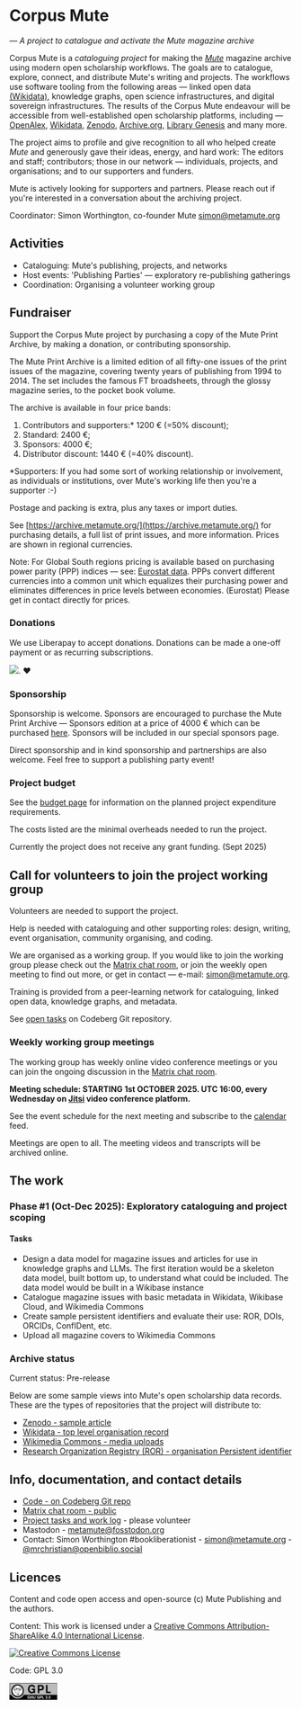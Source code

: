 # Corpus Mute

_— A project to catalogue and activate the Mute magazine archive_

Corpus Mute is a _cataloguing project_ for making the *[Mute](https://www.metamute.org/)* magazine archive using modern open scholarship workflows. The goals are to catalogue, explore, connect, and distribute Mute's writing and projects. The workflows use software tooling from the following areas — linked open data [(Wikidata)](https://www.wikidata.org/wiki/Q115486583), knowledge graphs, open science infrastructures, and digital sovereign infrastructures. The results of the Corpus Mute endeavour will be accessible from well-established open scholarship platforms, including — [OpenAlex](https://openalex.org/works?page=1&filter=title_and_abstract.search:mute+magazine), [Wikidata](https://reasonator.toolforge.org/?&lang=mul&q=6943763), [Zenodo](https://zenodo.org/communities/mute), [Archive.org](https://archive.org/details/@metamute?sort=title), [Library Genesis](https://en.wikipedia.org/wiki/Library_Genesis) and many more.

The project aims to profile and give recognition to all who helped create _Mute_ and generously gave their ideas, energy, and hard work: The editors and staff; contributors; those in our network — individuals, projects, and organisations; and to our supporters and funders. 

Mute is actively looking for supporters and partners. Please reach out if you're interested in a conversation about the archiving project.  

Coordinator: Simon Worthington, co-founder Mute simon@metamute.org 

## Activities

  - Cataloguing: Mute's publishing, projects, and networks
  - Host events: 'Publishing Parties' — exploratory re-publishing gatherings
  - Coordination: Organising a volunteer working group

## Fundraiser

Support the Corpus Mute project by purchasing a copy of the Mute Print Archive, by making a donation, or contributing sponsorship.

The Mute Print Archive is a limited edition of all fifty-one issues of the print issues of the magazine, covering twenty years of publishing from 1994 to 2014. The set includes the famous FT broadsheets, through the glossy magazine series, to the pocket book volume.  
  
The archive is available in four price bands:

1. Contributors and supporters:* 1200 € (=50% discount);
2. Standard: 2400 €;
3. Sponsors: 4000 €;
4. Distributor discount: 1440 € (=40% discount).

*Supporters: If you had some sort of working relationship or involvement, as individuals or institutions, over Mute's working life then you're a supporter :-)

Postage and packing is extra, plus any taxes or import duties.

See [https://archive.metamute.org/](https://archive.metamute.org/) for purchasing details, a full list of print issues, and more information. Prices are shown in regional currencies.

Note: For Global South regions pricing is available based on purchasing power parity (PPP) indices — see: [Eurostat data](https://ec.europa.eu/eurostat/statistics-explained/index.php?oldid=670267). PPPs convert different currencies into a common unit which equalizes their purchasing power and eliminates differences in price levels between economies. (Eurostat) Please get in contact directly for prices.
         
### Donations

We use Liberapay to accept donations. Donations can be made a one-off payment or as recurring subscriptions.

[<img src="https://img.shields.io/liberapay/goal/Mute.svg?logo=liberapay">](https://liberapay.com/Mute/). ❤

### Sponsorship

Sponsorship is welcome. Sponsors are encouraged to purchase the Mute Print Archive  — Sponsors edition at a price of 4000 € which can be purchased [here](https://archive.metamute.org/). Sponsors will be included in our special sponsors page. 

Direct sponsorship and in kind sponsorship and partnerships are also welcome. Feel free to support a publishing party event!

### Project budget

See the [budget page](budget.md) for information on the planned project expenditure requirements.

The costs listed are the minimal overheads needed to run the project.

Currently the project does not receive any grant funding. (Sept 2025)

## Call for volunteers to join the project working group

Volunteers are needed to support the project.

Help is needed with cataloguing and other supporting roles: design, writing, event organisation, community organising, and coding.

We are organised as a working group. If you would like to join the working group please check out the [Matrix chat room](https://matrix.to/#/!vwnrbVJtXLkdKAuMCt:matrix.org?via=matrix.org), or join the weekly open meeting to find out more, or get in contact — e-mail: simon@metamute.org.

Training is provided from a peer-learning network for cataloguing, linked open data, knowledge graphs, and metadata.

See [open tasks](https://codeberg.org/Mute/Corpus-Mute/issues) on Codeberg Git repository.

### Weekly working group meetings

The working group has weekly online video conference meetings or you can join the ongoing discussion in the [Matrix chat room](https://matrix.to/#/!vwnrbVJtXLkdKAuMCt:matrix.org?via=matrix.org).

__Meeting schedule: STARTING 1st OCTOBER 2025. UTC 16:00, every Wednesday on [Jitsi](https://meet.jit.si/CorpusMute-WorkingGroup) video conference platform.__

See the event schedule for the next meeting and subscribe to the [calendar](https://archive.metamute.org/events/) feed.

Meetings are open to all. The meeting videos and transcripts will be archived online.

## The work

### Phase #1 (Oct-Dec 2025): Exploratory cataloguing and project scoping

#### Tasks

  - Design a data model for magazine issues and articles for use in knowledge graphs and LLMs. The first iteration would be a skeleton data model, built bottom up, to understand what could be included. The data model would be built in a Wikibase instance
  - Catalogue magazine issues with basic metadata in Wikidata, Wikibase Cloud, and Wikimedia Commons
  - Create sample persistent identifiers and evaluate their use: ROR, DOIs, ORCIDs, ConfIDent, etc.
  - Upload all magazine covers to Wikimedia Commons

### Archive status

Current status: Pre-release

Below are some sample views into Mute's open scholarship data records. These are the types of repositories that the project will distribute to:

  - [Zenodo - sample article](https://zenodo.org/communities/mute)
  - [Wikidata - top level organisation record](https://www.wikidata.org/wiki/Q6943763)
  - [Wikimedia Commons - media uploads](https://commons.wikimedia.org/wiki/Category:Mute)
  - [Research Organization Registry (ROR) - organisation Persistent identifier](https://ror.org/002g5jp68)

## Info, documentation, and contact details

  - [Code - on Codeberg Git repo](https://codeberg.org/Mute/Corpus-Mute)
  - [Matrix chat room - public](https://matrix.to/#/!vwnrbVJtXLkdKAuMCt:matrix.org?via=matrix.org)
  - [Project tasks and work log](https://codeberg.org/Mute/Corpus-Mute/issues) - please volunteer
  - Mastodon - [metamute@fosstodon.org](https://fosstodon.org/@metamute)
  - Contact: Simon Worthington #bookliberationist - simon@metamute.org - [@mrchristian@openbiblio.social](https://openbiblio.social/@mrchristian)

## Licences

Content and code open access and open-source (c) Mute Publishing and the authors.

Content: This work is licensed under a <a rel="license" href="http://creativecommons.org/licenses/by-sa/4.0/">Creative Commons Attribution-ShareAlike 4.0 International License</a>.

<a rel="license" href="http://creativecommons.org/licenses/by-sa/4.0/"><img alt="Creative Commons License" style="border-width:0" src="https://i.creativecommons.org/l/by-sa/4.0/88x31.png" /></a>

Code: GPL 3.0

<img src="gpl.png" alt="GPL 3.0" width="85"/>
